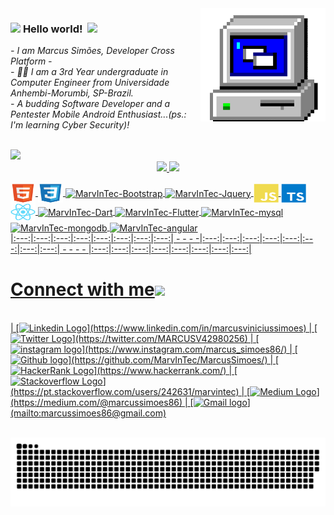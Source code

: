 <img align="right" alt="PC GIF" src="https://github.com/TheDudeThatCode/TheDudeThatCode/blob/master/Assets/PC.gif" width="200" />

### <img src="https://github.com/TheDudeThatCode/TheDudeThatCode/blob/master/Assets/Hi.gif" width="29px"> **Hello world!** &nbsp;<img src="https://github.com/TheDudeThatCode/TheDudeThatCode/blob/master/Assets/Earth.gif" width="24px">


  <p>
    <em>
  - I am Marcus Simões, Developer Cross Platform -
      <br>
  - 👨‍💻 I am a 3rd Year undergraduate in Computer Engineer from Universidade Anhembi-Morumbi, SP-Brazil.
      <br>
  - A budding Software Developer and a Pentester Mobile Android Enthusiast...(ps.: I'm learning Cyber Security)!
      </em>  
</p>

<br>
  <img src=https://github.com/MarvInTec/MarcusSimoes/blob/master/Assets/Mario_Hello_Big.gif width="50">
  <br>
  <div align="center">
    <a href="https://github.com/MarvInTec">
    <img height="180em" src="https://github-readme-stats.vercel.app/api?username=MarvInTec&show_icons=true&theme=dracula&include_all_commits=true&count_private=true"/>
    <img height="180em" src="https://github-readme-stats.vercel.app/api/top-langs/?username=MarvInTec&layout=compact&langs_count=7&theme=dracula"/>
  </div>

  <div style="display: inline_block">
    <br>
    <img align="center" alt="MarvInTec-HTML" height="30" width="40" src="https://raw.githubusercontent.com/devicons/devicon/master/icons/html5/html5-original.svg">
    <img align="center" alt="MarvInTec-CSS" height="30" width="40" src="https://raw.githubusercontent.com/devicons/devicon/master/icons/css3/css3-original.svg">
    <img align="center" alt="MarvInTec-Bootstrap" height="30" width="40" src="https://cdn.jsdelivr.net/gh/devicons/devicon/icons/bootstrap/bootstrap-original.svg" >
    <img align="center" alt="MarvInTec-Jquery" height="30" width="40" src="https://cdn.jsdelivr.net/gh/devicons/devicon/icons/jquery/jquery-plain-wordmark.svg">
    <img align="center" alt="MarvInTec-Js" height="30" width="40" src="https://raw.githubusercontent.com/devicons/devicon/master/icons/javascript/javascript-plain.svg">
    <img align="center" alt="MarvInTec-Ts" height="30" width="40" src="https://raw.githubusercontent.com/devicons/devicon/master/icons/typescript/typescript-plain.svg">
    <img align="center" alt="MarvInTec-React-Native" height="30" width="40" src="https://raw.githubusercontent.com/devicons/devicon/master/icons/react/react-original.svg">
    <img align="center" alt="MarvInTec-Dart" height="30" width="40" src="https://cdn.jsdelivr.net/gh/devicons/devicon/icons/dart/dart-original.svg">
    <img align="center" alt="MarvInTec-Flutter" height="30" width="40" src="https://cdn.jsdelivr.net/gh/devicons/devicon/icons/flutter/flutter-original.svg" >
    <img align="center" alt="MarvInTec-mysql" height="30" width="40" src="https://cdn.jsdelivr.net/gh/devicons/devicon/icons/mysql/mysql-original.svg">  
    <img align="center" alt="MarvInTec-mongodb" height="30" width="40" src="https://cdn.jsdelivr.net/gh/devicons/devicon/icons/mongodb/mongodb-original-wordmark.svg">
    <img align="center" alt="MarvInTec-angular" height="30" width="40" src="https://cdn.jsdelivr.net/gh/devicons/devicon/icons/angularjs/angularjs-plain.svg" >
    <img align="right" alt="" height="200" src="https://c.tenor.com/hiR35OCAorcAAAAi/mario-luigi.gif" >
  </div>
  |:---:|:---:|:---:|:---:|:---:|:---:|:---:|:---:| - - - -|:---:|:---:|:---:|:---:|:---:|:---:|:---:|:---:| - - - - |:---:|:---:|:---:|:---:|:---:|:---:|:---:|:---:|
    <br>

# Connect with me<img src="https://github.com/TheDudeThatCode/TheDudeThatCode/blob/master/Assets/Handshake.gif" height="32px">
  <br>
  | [<img src="https://github.com/TheDudeThatCode/TheDudeThatCode/blob/master/Assets/Linkedin.svg" alt="Linkedin Logo" width="32">](https://www.linkedin.com/in/marcusviniciussimoes) | [<img src="https://github.com/TheDudeThatCode/TheDudeThatCode/blob/master/Assets/Twitter.svg" alt="Twitter Logo" width="32">](https://twitter.com/MARCUSV42980256) | [<img src="https://github.com/TheDudeThatCode/TheDudeThatCode/blob/master/Assets/Instagram.svg" alt="instagram logo" width="32">](https://www.instagram.com/marcus_simoes86/) | [<img src="https://cdn.svgporn.com/logos/github-icon.svg" alt="Github logo" width="34">](https://github.com/MarvInTec/MarcusSimoes/) | [<img src="https://github.com/TheDudeThatCode/TheDudeThatCode/blob/master/Assets/HackerRank.svg" alt="HackerRank Logo" width="30">](https://www.hackerrank.com/) | [<img src="https://cdn.svgporn.com/logos/stackoverflow-icon.svg" alt="Stackoverflow Logo" width="28">](https://pt.stackoverflow.com/users/242631/marvintec) | [<img src="https://cdn.svgporn.com/logos/medium.svg" alt="Medium Logo" width="45">](https://medium.com/@marcussimoes86) | [<img src="https://github.com/TheDudeThatCode/TheDudeThatCode/blob/master/Assets/Gmail.svg" alt="Gmail logo" height="32">](mailto:marcussimoes86@gmail.com)




<br>
<br>  
  
   </div>

![Snake animation](https://github.com/MarvInTec/MarcusSimoes/blob/output/github-contribution-grid-snake.svg)

<!--     ![Dino](https://https://github.com/MarvInTec/MarcusSimoes/blob/master/Assets/dino.gif) -->


